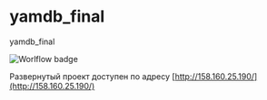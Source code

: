# yamdb_final

yamdb_final

![Worlflow badge](https://github.com/dariaealy/yamdb_final/actions/workflows/yamdb_workflow.yml/badge.svg)

Развернутый проект доступен по адресу [http://158.160.25.190/](http://158.160.25.190/)
